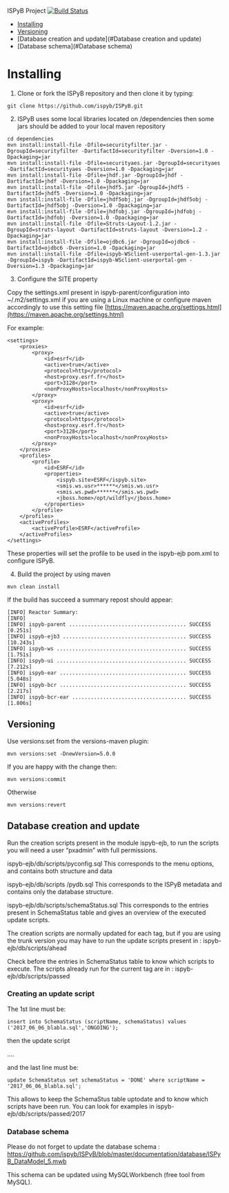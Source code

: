 ISPyB Project [![Build Status](https://travis-ci.org/antolinos/ispyb.png)](https://travis-ci.org/antolinos/ispyb)


- [Installing](#Installing)
- [Versioning](#Versioning)
- [Database creation and update](#Database creation and update)
- [Database schema](#Database schema)

# Installing

1. Clone or fork the ISPyB repository and then clone it by typing:
```
git clone https://github.com/ispyb/ISPyB.git
```

2. ISPyB uses some local libraries located on /dependencies then some jars should be added to your local maven repository

```
cd dependencies
mvn install:install-file -Dfile=securityfilter.jar -DgroupId=securityfilter -DartifactId=securityfilter -Dversion=1.0 -Dpackaging=jar
mvn install:install-file -Dfile=securityaes.jar -DgroupId=securityaes -DartifactId=securityaes -Dversion=1.0 -Dpackaging=jar
mvn install:install-file -Dfile=jhdf.jar -DgroupId=jhdf -DartifactId=jhdf -Dversion=1.0 -Dpackaging=jar
mvn install:install-file -Dfile=jhdf5.jar -DgroupId=jhdf5 -DartifactId=jhdf5 -Dversion=1.0 -Dpackaging=jar
mvn install:install-file -Dfile=jhdf5obj.jar -DgroupId=jhdf5obj -DartifactId=jhdf5obj -Dversion=1.0 -Dpackaging=jar
mvn install:install-file -Dfile=jhdfobj.jar -DgroupId=jhdfobj -DartifactId=jhdfobj -Dversion=1.0 -Dpackaging=jar
mvn install:install-file -Dfile=Struts-Layout-1.2.jar -DgroupId=struts-layout -DartifactId=struts-layout -Dversion=1.2 -Dpackaging=jar
mvn install:install-file -Dfile=ojdbc6.jar -DgroupId=ojdbc6 -DartifactId=ojdbc6 -Dversion=1.0 -Dpackaging=jar
mvn install:install-file -Dfile=ispyb-WSclient-userportal-gen-1.3.jar -DgroupId=ispyb -DartifactId=ispyb-WSclient-userportal-gen -Dversion=1.3 -Dpackaging=jar
```

3. Configure the SITE property

Copy the settings.xml present in ispyb-parent/configuration into ~/.m2/settings.xml if you are using a Linux machine or configure maven accordingly to use this setting file [https://maven.apache.org/settings.html](https://maven.apache.org/settings.html)

For example:
```
<settings>
	<proxies>
		<proxy>
			<id>esrf</id>
			<active>true</active>
			<protocol>http</protocol>
			<host>proxy.esrf.fr</host>
			<port>3128</port>
			<nonProxyHosts>localhost</nonProxyHosts>
		</proxy>
		<proxy>
			<id>esrf</id>
			<active>true</active>
			<protocol>https</protocol>
			<host>proxy.esrf.fr</host>
			<port>3128</port>
			<nonProxyHosts>localhost</nonProxyHosts>
		</proxy>
	</proxies>
	<profiles>
		<profile>
			<id>ESRF</id>
			<properties>
				<ispyb.site>ESRF</ispyb.site>
				<smis.ws.usr>******</smis.ws.usr>
				<smis.ws.pwd>******</smis.ws.pwd>
				<jboss.home>/opt/wildfly</jboss.home>
			</properties>
		</profile>
	</profiles>
	<activeProfiles>
		<activeProfile>ESRF</activeProfile>
	</activeProfiles>
</settings>
```



These properties will set the profile to be used in the ispyb-ejb pom.xml to configure ISPyB.


4. Build the project by using maven
```
mvn clean install
```

If the build has succeed a summary repost should appear:
```
[INFO] Reactor Summary:
[INFO] 
[INFO] ispyb-parent ...................................... SUCCESS [0.251s]
[INFO] ispyb-ejb3 ........................................ SUCCESS [10.243s]
[INFO] ispyb-ws .......................................... SUCCESS [1.751s]
[INFO] ispyb-ui .......................................... SUCCESS [7.212s]
[INFO] ispyb-ear ......................................... SUCCESS [5.048s]
[INFO] ispyb-bcr ......................................... SUCCESS [2.217s]
[INFO] ispyb-bcr-ear ..................................... SUCCESS [1.806s]

```

## Versioning

Use versions:set from the versions-maven plugin:
```
mvn versions:set -DnewVersion=5.0.0
```

If you are happy with the change then:
```
mvn versions:commit
```
Otherwise
```
mvn versions:revert
```


## Database creation and update
Run the creation scripts present in the module ispyb-ejb, to run the scripts you will need a user “pxadmin” with full permissions.

ispyb-ejb/db/scripts/pyconfig.sql
This corresponds to the menu options, and contains both structure and data

ispyb-ejb/db/scripts /pydb.sql
This corresponds to the ISPyB metadata and contains only the database structure.

ispyb-ejb/db/scripts/schemaStatus.sql
This corresponds to the entries present in SchemaStatus table and gives an overview of the executed update scripts.

The creation scripts are normally updated for each tag, but if you are using the trunk version you may have to run the update scripts present in :
ispyb-ejb/db/scripts/ahead

Check before the entries in SchemaStatus table to know which scripts to execute.
The scripts already run for the current tag are in :
ispyb-ejb/db/scripts/passed

### Creating an update script
The 1st line must be:
```
insert into SchemaStatus (scriptName, schemaStatus) values ('2017_06_06_blabla.sql','ONGOING');
```
then the update script

....

and the last line must be:
```
update SchemaStatus set schemaStatus = 'DONE' where scriptName = '2017_06_06_blabla.sql';
```
This allows to keep the SchemaStus table uptodate and to know which scripts have been run.
You can look for examples in ispyb-ejb/db/scripts/passed/2017

### Database schema

Please do not forget to update the database schema :
 https://github.com/ispyb/ISPyB/blob/master/documentation/database/ISPyB_DataModel_5.mwb 
 
This schema can be updated using MySQLWorkbench (free tool from MySQL).
